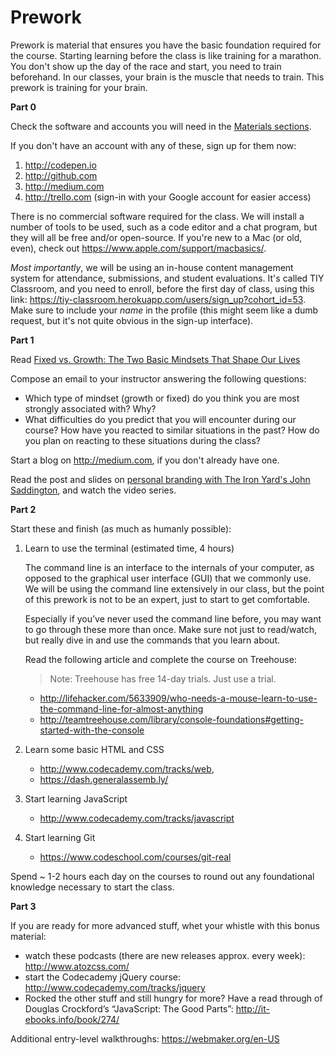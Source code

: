 # Prework

Prework is material that ensures you have the basic foundation required for the course. Starting learning before the class is like training for a marathon. You don't show up the day of the race and start, you need to train beforehand. In our classes, your brain is the muscle that needs to train. This prework is training for your brain.

**Part 0**

Check the software and accounts you will need in the [Materials sections](./syllabus.md/#materials).

If you don't have an account with any of these, sign up for them now:

1. http://codepen.io
2. http://github.com
3. http://medium.com
4. http://trello.com (sign-in with your Google account for easier access)

There is no commercial software required for the class. We will install a number of tools to be used, such as a code editor and a chat program, but they will all be free and/or open-source. 
If you're new to a Mac (or old, even), check out https://www.apple.com/support/macbasics/.

*Most importantly*, we will be using an in-house content management system for attendance, submissions, and student evaluations. It's called TIY Classroom, and you need to enroll, before the first day of class, using this link: https://tiy-classroom.herokuapp.com/users/sign_up?cohort_id=53. Make sure to include your _name_ in the profile (this might seem like a dumb request, but it's not quite obvious in the sign-up interface).

**Part 1**

Read [Fixed vs. Growth: The Two Basic Mindsets That Shape Our Lives](http://www.brainpickings.org/2014/01/29/carol-dweck-mindset/)

Compose an email to your instructor answering the following questions:

- Which type of mindset (growth or fixed) do you think you are most strongly associated with? Why?
- What difficulties do you predict that you will encounter during our course? How have you reacted to similar situations in the past? How do you plan on reacting to these situations during the class?

Start a blog on http://medium.com, if you don't already have one. 

Read the post and slides on [personal branding with The Iron Yard's John Saddington](http://blog.theironyard.com/2015/02/25/bb-workshop/), and watch the video series.


**Part 2**

Start these and finish (as much as humanly possible):

1. Learn to use the terminal (estimated time, 4 hours)

    The command line is an interface to the internals of your computer, as opposed to the graphical user interface (GUI) that we commonly use. We will be using the command line extensively in our class, but the point of this prework is not to be an expert, just to start to get comfortable.

    Especially if you’ve never used the command line before, you may want to go through these more than once. Make sure not just to read/watch, but really dive in and use the commands that you learn about.

    Read the following article and complete the course on Treehouse:

    > Note: Treehouse has free 14-day trials. Just use a trial.

    - http://lifehacker.com/5633909/who-needs-a-mouse-learn-to-use-the-command-line-for-almost-anything
    - http://teamtreehouse.com/library/console-foundations#getting-started-with-the-console

2. Learn some basic HTML and CSS

    - http://www.codecademy.com/tracks/web,
    - https://dash.generalassemb.ly/

3. Start learning JavaScript

    - http://www.codecademy.com/tracks/javascript

4. Start learning Git

    - https://www.codeschool.com/courses/git-real

Spend ~ 1-2 hours each day on the courses to round out any foundational knowledge necessary to start the class.

**Part 3**

If you are ready for more advanced stuff, whet your whistle with this bonus material:

- watch these podcasts (there are new releases approx. every week): http://www.atozcss.com/
- start the Codecademy jQuery course: http://www.codecademy.com/tracks/jquery
- Rocked the other stuff and still hungry for more? Have a read through of Douglas Crockford’s “JavaScript: The Good Parts”: http://it-ebooks.info/book/274/

Additional entry-level walkthroughs: https://webmaker.org/en-US
